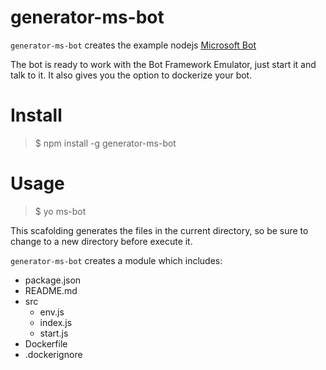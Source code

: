 # generator-ms-bot
`generator-ms-bot` creates the example nodejs [Microsoft Bot](https://docs.microsoft.com/en-us/azure/bot-service/nodejs/bot-builder-nodejs-quickstart)

The bot is ready to work with the Bot Framework Emulator, just start it and talk to it.
It also gives you the option to dockerize your bot.

# Install
>$ npm install -g generator-ms-bot

# Usage
>$ yo ms-bot

This scafolding generates the files in the current directory, so be sure to change to a new directory before execute it.

`generator-ms-bot` creates a module which includes:
* package.json
* README.md
* src
    * env.js
    * index.js
    * start.js
* Dockerfile
* .dockerignore
